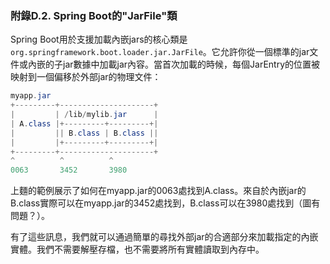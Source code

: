 ### 附錄D.2. Spring Boot的"JarFile"類

Spring Boot用於支援加載內嵌jars的核心類是`org.springframework.boot.loader.jar.JarFile`。它允許你從一個標準的jar文件或內嵌的子jar數據中加載jar內容。當首次加載的時候，每個JarEntry的位置被映射到一個偏移於外部jar的物理文件：
```java
myapp.jar
+---------+---------------------+
|         | /lib/mylib.jar      |
| A.class |+---------+---------+|
|         || B.class | B.class ||
|         |+---------+---------+|
+---------+---------------------+
^          ^          ^
0063       3452       3980
```
上麵的範例展示了如何在myapp.jar的0063處找到A.class。來自於內嵌jar的B.class實際可以在myapp.jar的3452處找到，B.class可以在3980處找到（圖有問題？）。

有了這些訊息，我們就可以通過簡單的尋找外部jar的合適部分來加載指定的內嵌實體。我們不需要解壓存檔，也不需要將所有實體讀取到內存中。
